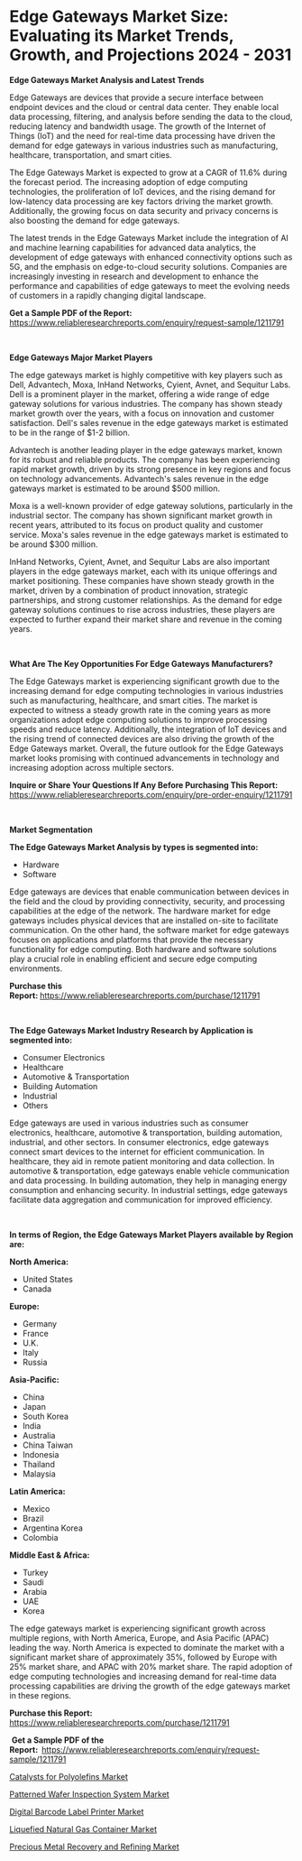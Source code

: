 <p><h1>Edge Gateways Market Size: Evaluating its Market Trends, Growth, and Projections 2024 - 2031</h1></p><p><strong>Edge Gateways Market Analysis and Latest Trends</strong></p>
<p><p>Edge Gateways are devices that provide a secure interface between endpoint devices and the cloud or central data center. They enable local data processing, filtering, and analysis before sending the data to the cloud, reducing latency and bandwidth usage. The growth of the Internet of Things (IoT) and the need for real-time data processing have driven the demand for edge gateways in various industries such as manufacturing, healthcare, transportation, and smart cities.</p><p>The Edge Gateways Market is expected to grow at a CAGR of 11.6% during the forecast period. The increasing adoption of edge computing technologies, the proliferation of IoT devices, and the rising demand for low-latency data processing are key factors driving the market growth. Additionally, the growing focus on data security and privacy concerns is also boosting the demand for edge gateways.</p><p>The latest trends in the Edge Gateways Market include the integration of AI and machine learning capabilities for advanced data analytics, the development of edge gateways with enhanced connectivity options such as 5G, and the emphasis on edge-to-cloud security solutions. Companies are increasingly investing in research and development to enhance the performance and capabilities of edge gateways to meet the evolving needs of customers in a rapidly changing digital landscape.</p></p>
<p><strong>Get a Sample PDF of the Report:&nbsp;</strong> <a href="https://www.reliableresearchreports.com/enquiry/request-sample/1211791">https://www.reliableresearchreports.com/enquiry/request-sample/1211791</a></p>
<p>&nbsp;</p>
<p><strong>Edge Gateways Major Market Players</strong></p>
<p><p>The edge gateways market is highly competitive with key players such as Dell, Advantech, Moxa, InHand Networks, Cyient, Avnet, and Sequitur Labs. Dell is a prominent player in the market, offering a wide range of edge gateway solutions for various industries. The company has shown steady market growth over the years, with a focus on innovation and customer satisfaction. Dell's sales revenue in the edge gateways market is estimated to be in the range of $1-2 billion.</p><p>Advantech is another leading player in the edge gateways market, known for its robust and reliable products. The company has been experiencing rapid market growth, driven by its strong presence in key regions and focus on technology advancements. Advantech's sales revenue in the edge gateways market is estimated to be around $500 million.</p><p>Moxa is a well-known provider of edge gateway solutions, particularly in the industrial sector. The company has shown significant market growth in recent years, attributed to its focus on product quality and customer service. Moxa's sales revenue in the edge gateways market is estimated to be around $300 million.</p><p>InHand Networks, Cyient, Avnet, and Sequitur Labs are also important players in the edge gateways market, each with its unique offerings and market positioning. These companies have shown steady growth in the market, driven by a combination of product innovation, strategic partnerships, and strong customer relationships. As the demand for edge gateway solutions continues to rise across industries, these players are expected to further expand their market share and revenue in the coming years.</p></p>
<p>&nbsp;</p>
<p><strong>What Are The Key Opportunities For Edge Gateways Manufacturers?</strong></p>
<p><p>The Edge Gateways market is experiencing significant growth due to the increasing demand for edge computing technologies in various industries such as manufacturing, healthcare, and smart cities. The market is expected to witness a steady growth rate in the coming years as more organizations adopt edge computing solutions to improve processing speeds and reduce latency. Additionally, the integration of IoT devices and the rising trend of connected devices are also driving the growth of the Edge Gateways market. Overall, the future outlook for the Edge Gateways market looks promising with continued advancements in technology and increasing adoption across multiple sectors.</p></p>
<p><strong>Inquire or Share Your Questions If Any Before Purchasing This Report:</strong> <a href="https://www.reliableresearchreports.com/enquiry/pre-order-enquiry/1211791">https://www.reliableresearchreports.com/enquiry/pre-order-enquiry/1211791</a></p>
<p>&nbsp;</p>
<p><strong>Market Segmentation</strong></p>
<p><strong>The Edge Gateways Market Analysis by types is segmented into:</strong></p>
<p><ul><li>Hardware</li><li>Software</li></ul></p>
<p><p>Edge gateways are devices that enable communication between devices in the field and the cloud by providing connectivity, security, and processing capabilities at the edge of the network. The hardware market for edge gateways includes physical devices that are installed on-site to facilitate communication. On the other hand, the software market for edge gateways focuses on applications and platforms that provide the necessary functionality for edge computing. Both hardware and software solutions play a crucial role in enabling efficient and secure edge computing environments.</p></p>
<p><strong>Purchase this Report:&nbsp;</strong><a href="https://www.reliableresearchreports.com/purchase/1211791">https://www.reliableresearchreports.com/purchase/1211791</a></p>
<p>&nbsp;</p>
<p><strong>The Edge Gateways Market Industry Research by Application is segmented into:</strong></p>
<p><ul><li>Consumer Electronics</li><li>Healthcare</li><li>Automotive & Transportation</li><li>Building Automation</li><li>Industrial</li><li>Others</li></ul></p>
<p><p>Edge gateways are used in various industries such as consumer electronics, healthcare, automotive & transportation, building automation, industrial, and other sectors. In consumer electronics, edge gateways connect smart devices to the internet for efficient communication. In healthcare, they aid in remote patient monitoring and data collection. In automotive & transportation, edge gateways enable vehicle communication and data processing. In building automation, they help in managing energy consumption and enhancing security. In industrial settings, edge gateways facilitate data aggregation and communication for improved efficiency.</p></p>
<p>&nbsp;</p>
<p><strong>In terms of Region, the Edge Gateways Market Players available by Region are:</strong></p>
<p>
    <p> <strong> North America: </strong>
        <ul>
            <li>United States</li>
            <li>Canada</li>
        </ul>
        </p> 
    <p> <strong> Europe: </strong>
        <ul>
            <li>Germany</li>
            <li>France</li>
            <li>U.K.</li>
            <li>Italy</li>
            <li>Russia</li>
        </ul>
        </p> 
    <p> <strong> Asia-Pacific: </strong>
        <ul>
            <li>China</li>
            <li>Japan</li>
            <li>South Korea</li>
            <li>India</li>
            <li>Australia</li>
            <li>China Taiwan</li>
            <li>Indonesia</li>
            <li>Thailand</li>
            <li>Malaysia</li>
        </ul>
        </p> 
    <p> <strong> Latin America: </strong>
        <ul>
            <li>Mexico</li>
            <li>Brazil</li>
            <li>Argentina Korea</li>
            <li>Colombia</li>
        </ul>
        </p> 
    <p> <strong> Middle East & Africa: </strong>
        <ul>
            <li>Turkey</li>
            <li>Saudi</li>
            <li>Arabia</li>
            <li>UAE</li>
            <li>Korea</li>
        </ul>
    </p>
    </p>
<p><p>The edge gateways market is experiencing significant growth across multiple regions, with North America, Europe, and Asia Pacific (APAC) leading the way. North America is expected to dominate the market with a significant market share of approximately 35%, followed by Europe with 25% market share, and APAC with 20% market share. The rapid adoption of edge computing technologies and increasing demand for real-time data processing capabilities are driving the growth of the edge gateways market in these regions.</p></p>
<p><strong>Purchase this Report: </strong><a href="https://www.reliableresearchreports.com/purchase/1211791">https://www.reliableresearchreports.com/purchase/1211791</a></p>
<p>&nbsp;<strong>Get a Sample PDF of the Report:&nbsp;&nbsp;</strong><a href="https://www.reliableresearchreports.com/enquiry/request-sample/1211791">https://www.reliableresearchreports.com/enquiry/request-sample/1211791</a></p>
<p><strong></strong></p>
<p><p><a href="https://medium.com/@andrewgarza766/decoding-catalysts-for-polyolefins-market-metrics-market-share-trends-and-growth-patterns-f1d8f53c0f16">Catalysts for Polyolefins Market</a></p><p><a href="https://medium.com/@danmacdonald740/patterned-wafer-inspection-system-market-competitive-analysis-market-trends-and-forecast-to-2031-f6d3ffd04235">Patterned Wafer Inspection System Market</a></p><p><a href="https://medium.com/@penelopeparsons766/digital-barcode-label-printer-market-size-market-outlook-and-market-forecast-2024-to-2031-e2a794de227a">Digital Barcode Label Printer Market</a></p><p><a href="https://medium.com/@danmacdonald740/liquefied-natural-gas-container-market-insight-market-trends-growth-forecasted-from-2024-to-2031-dea40a8430a3">Liquefied Natural Gas Container Market</a></p><p><a href="https://medium.com/@penelopeparsons766/precious-metal-recovery-and-refining-market-report-reveals-the-latest-trends-and-growth-152bbf382c26">Precious Metal Recovery and Refining Market</a></p></p>